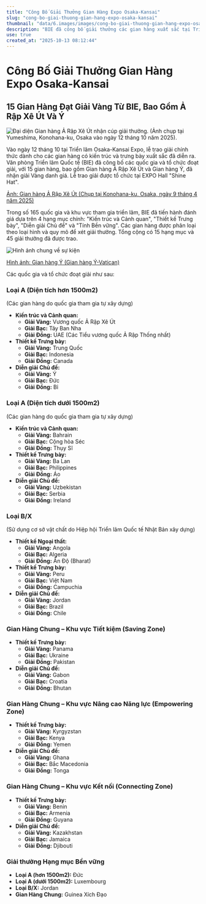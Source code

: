 ```yaml
---
title: "Công Bố Giải Thưởng Gian Hàng Expo Osaka-Kansai"
slug: "cong-bo-giai-thuong-gian-hang-expo-osaka-kansai"
thumbnail: "data/6.images/images/cong-bo-giai-thuong-gian-hang-expo-osaka-kansai.webp"
description: "BIE đã công bố giải thưởng các gian hàng xuất sắc tại Triển lãm Osaka-Kansai Expo, với nhiều quốc gia nhận giải Vàng, Bạc và Đồng."
use: true
created_at: "2025-10-13 08:12:44"
---
```


# Công Bố Giải Thưởng Gian Hàng Expo Osaka-Kansai

## 15 Gian Hàng Đạt Giải Vàng Từ BIE, Bao Gồm Ả Rập Xê Út Và Ý

![Đại diện Gian hàng Ả Rập Xê Út nhận cúp giải thưởng. (Ảnh chụp tại Yumeshima, Konohana-ku, Osaka vào ngày 12 tháng 10 năm 2025).](/images/20251012-00000084-asahi-000-2-view.webp)

Vào ngày 12 tháng 10 tại Triển lãm Osaka-Kansai Expo, lễ trao giải chính thức dành cho các gian hàng có kiến trúc và trưng bày xuất sắc đã diễn ra. Văn phòng Triển lãm Quốc tế (BIE) đã công bố các quốc gia và tổ chức đoạt giải, với 15 gian hàng, bao gồm Gian hàng Ả Rập Xê Út và Gian hàng Ý, đã nhận giải Vàng danh giá. Lễ trao giải được tổ chức tại EXPO Hall "Shine Hat".

[Ảnh: Gian hàng Ả Rập Xê Út (Chụp tại Konohana-ku, Osaka, ngày 9 tháng 4 năm 2025)](https://www.asahi.com/articles/photo/AS20251012002894.html?oai=ASTBD3H18TBDOXIE010M&ref=yahoo_kijinaka)

Trong số 165 quốc gia và khu vực tham gia triển lãm, BIE đã tiến hành đánh giá dựa trên 4 hạng mục chính: "Kiến trúc và Cảnh quan", "Thiết kế Trưng bày", "Diễn giải Chủ đề" và "Tính Bền vững". Các gian hàng được phân loại theo loại hình và quy mô để xét giải thưởng. Tổng cộng có 15 hạng mục và 45 giải thưởng đã được trao.

![Hình ảnh chung về sự kiện](/images/20251012-00000003-imptrw-000-2-view.webp)

[Hình ảnh: Gian hàng Ý (Gian hàng Ý-Vatican)](https://travel.watch.impress.co.jp/img/trw/docs/2054/499/html/02_o.jpg.html)

Các quốc gia và tổ chức đoạt giải như sau:

### Loại A (Diện tích hơn 1500m2)
(Các gian hàng do quốc gia tham gia tự xây dựng)

*   **Kiến trúc và Cảnh quan:**
    *   **Giải Vàng:** Vương quốc Ả Rập Xê Út
    *   **Giải Bạc:** Tây Ban Nha
    *   **Giải Đồng:** UAE (Các Tiểu vương quốc Ả Rập Thống nhất)
*   **Thiết kế Trưng bày:**
    *   **Giải Vàng:** Trung Quốc
    *   **Giải Bạc:** Indonesia
    *   **Giải Đồng:** Canada
*   **Diễn giải Chủ đề:**
    *   **Giải Vàng:** Ý
    *   **Giải Bạc:** Đức
    *   **Giải Đồng:** Bỉ

### Loại A (Diện tích dưới 1500m2)
(Các gian hàng do quốc gia tham gia tự xây dựng)

*   **Kiến trúc và Cảnh quan:**
    *   **Giải Vàng:** Bahrain
    *   **Giải Bạc:** Cộng hòa Séc
    *   **Giải Đồng:** Thụy Sĩ
*   **Thiết kế Trưng bày:**
    *   **Giải Vàng:** Ba Lan
    *   **Giải Bạc:** Philippines
    *   **Giải Đồng:** Áo
*   **Diễn giải Chủ đề:**
    *   **Giải Vàng:** Uzbekistan
    *   **Giải Bạc:** Serbia
    *   **Giải Đồng:** Ireland

### Loại B/X
(Sử dụng cơ sở vật chất do Hiệp hội Triển lãm Quốc tế Nhật Bản xây dựng)

*   **Thiết kế Ngoại thất:**
    *   **Giải Vàng:** Angola
    *   **Giải Bạc:** Algeria
    *   **Giải Đồng:** Ấn Độ (Bharat)
*   **Thiết kế Trưng bày:**
    *   **Giải Vàng:** Peru
    *   **Giải Bạc:** Việt Nam
    *   **Giải Đồng:** Campuchia
*   **Diễn giải Chủ đề:**
    *   **Giải Vàng:** Jordan
    *   **Giải Bạc:** Brazil
    *   **Giải Đồng:** Chile

### Gian Hàng Chung – Khu vực Tiết kiệm (Saving Zone)

*   **Thiết kế Trưng bày:**
    *   **Giải Vàng:** Panama
    *   **Giải Bạc:** Ukraine
    *   **Giải Đồng:** Pakistan
*   **Diễn giải Chủ đề:**
    *   **Giải Vàng:** Gabon
    *   **Giải Bạc:** Croatia
    *   **Giải Đồng:** Bhutan

### Gian Hàng Chung – Khu vực Nâng cao Năng lực (Empowering Zone)

*   **Thiết kế Trưng bày:**
    *   **Giải Vàng:** Kyrgyzstan
    *   **Giải Bạc:** Kenya
    *   **Giải Đồng:** Yemen
*   **Diễn giải Chủ đề:**
    *   **Giải Vàng:** Ghana
    *   **Giải Bạc:** Bắc Macedonia
    *   **Giải Đồng:** Tonga

### Gian Hàng Chung – Khu vực Kết nối (Connecting Zone)

*   **Thiết kế Trưng bày:**
    *   **Giải Vàng:** Benin
    *   **Giải Bạc:** Armenia
    *   **Giải Đồng:** Guyana
*   **Diễn giải Chủ đề:**
    *   **Giải Vàng:** Kazakhstan
    *   **Giải Bạc:** Jamaica
    *   **Giải Đồng:** Djibouti

### Giải thưởng Hạng mục Bền vững

*   **Loại A (hơn 1500m2):** Đức
*   **Loại A (dưới 1500m2):** Luxembourg
*   **Loại B/X:** Jordan
*   **Gian Hàng Chung:** Guinea Xích Đạo
